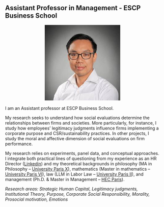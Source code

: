 ## Assistant Professor in Management - ESCP Business School

<p align="center">
  <img src="asset/HUYNH-Chang-Wa.jpeg?raw=true" alt="HUYNH Chang-Wa"/>
</p>


I am an Assistant professor at ESCP Business School.


My research seeks to understand how social evaluations determine the relationships between firms and societies. More particularly, for instance, I study how employees’ legitimacy judgments influence firms implementing a corporate purpose and CSR/sustainability practices. In other projects, I study the moral and affective dimension of social evaluations on firm performance.

My research relies on experiments, panel data, and conceptual approaches. I integrate both practical lines of questioning from my experience as an HR Director ([Linkedin](https://www.linkedin.com/in/changwahuynh/)) and my theoretical backgrounds in philosophy (MA in Philosophy – [University Paris X](https://dep-philo.parisnanterre.fr/)), mathematics (Master in mathematics – [University Paris VI](http://www.ufrmath.upmc.fr/en/index.html)), law (LLM in Labor Law – [University Paris II](https://www.u-paris2.fr/fr)), and management (Ph.D. & Master in Management – [HEC Paris](https://www.hec.edu/)).

*Research areas: Strategic Human Capital, Legitimacy judgments, Institutional Theory, Purpose, Corporate Social Responsibility, Morality, Prosocial motivation, Emotions*
